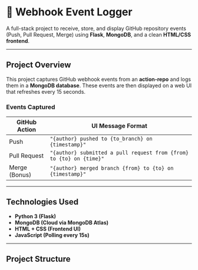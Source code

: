 # 📡 Webhook Event Logger

A full-stack project to receive, store, and display GitHub repository events (Push, Pull Request, Merge) using **Flask**, **MongoDB**, and a clean **HTML/CSS frontend**.

---

## Project Overview

This project captures GitHub webhook events from an **action-repo** and logs them in a **MongoDB database**. These events are then displayed on a web UI that refreshes every 15 seconds.

### Events Captured

| GitHub Action     | UI Message Format                                                  |
|-------------------|---------------------------------------------------------------------|
| Push              | `"{author} pushed to {to_branch} on {timestamp}"`                  |
| Pull Request      | `"{author} submitted a pull request from {from} to {to} on {time}"` |
| Merge (Bonus)     | `"{author} merged branch {from} to {to} on {timestamp}"`            |

---

## Technologies Used

- **Python 3 (Flask)**
- **MongoDB (Cloud via MongoDB Atlas)**
- **HTML + CSS (Frontend UI)**
- **JavaScript (Polling every 15s)**

---

## Project Structure

